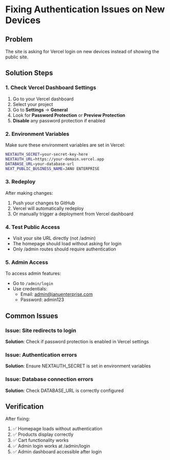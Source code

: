 # Fixing Authentication Issues on New Devices

## Problem
The site is asking for Vercel login on new devices instead of showing the public site.

## Solution Steps

### 1. Check Vercel Dashboard Settings
1. Go to your Vercel dashboard
2. Select your project
3. Go to **Settings** → **General**
4. Look for **Password Protection** or **Preview Protection**
5. **Disable** any password protection if enabled

### 2. Environment Variables
Make sure these environment variables are set in Vercel:

```bash
NEXTAUTH_SECRET=your-secret-key-here
NEXTAUTH_URL=https://your-domain.vercel.app
DATABASE_URL=your-database-url
NEXT_PUBLIC_BUSINESS_NAME=JANU ENTERPRISE
```

### 3. Redeploy
After making changes:
1. Push your changes to GitHub
2. Vercel will automatically redeploy
3. Or manually trigger a deployment from Vercel dashboard

### 4. Test Public Access
- Visit your site URL directly (not /admin)
- The homepage should load without asking for login
- Only /admin routes should require authentication

### 5. Admin Access
To access admin features:
- Go to `/admin/login`
- Use credentials:
  - Email: admin@januenterprise.com
  - Password: admin123

## Common Issues

### Issue: Site redirects to login
**Solution**: Check if password protection is enabled in Vercel settings

### Issue: Authentication errors
**Solution**: Ensure NEXTAUTH_SECRET is set in environment variables

### Issue: Database connection errors
**Solution**: Check DATABASE_URL is correctly configured

## Verification
After fixing:
1. ✅ Homepage loads without authentication
2. ✅ Products display correctly
3. ✅ Cart functionality works
4. ✅ Admin login works at /admin/login
5. ✅ Admin dashboard accessible after login
